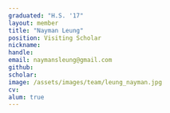 ```yaml
---
graduated: "H.S. '17"
layout: member
title: "Nayman Leung"
position: Visiting Scholar
nickname:
handle: 
email: naymansleung@gmail.com
github: 
scholar:
image: /assets/images/team/leung_nayman.jpg
cv: 
alum: true
---
```

